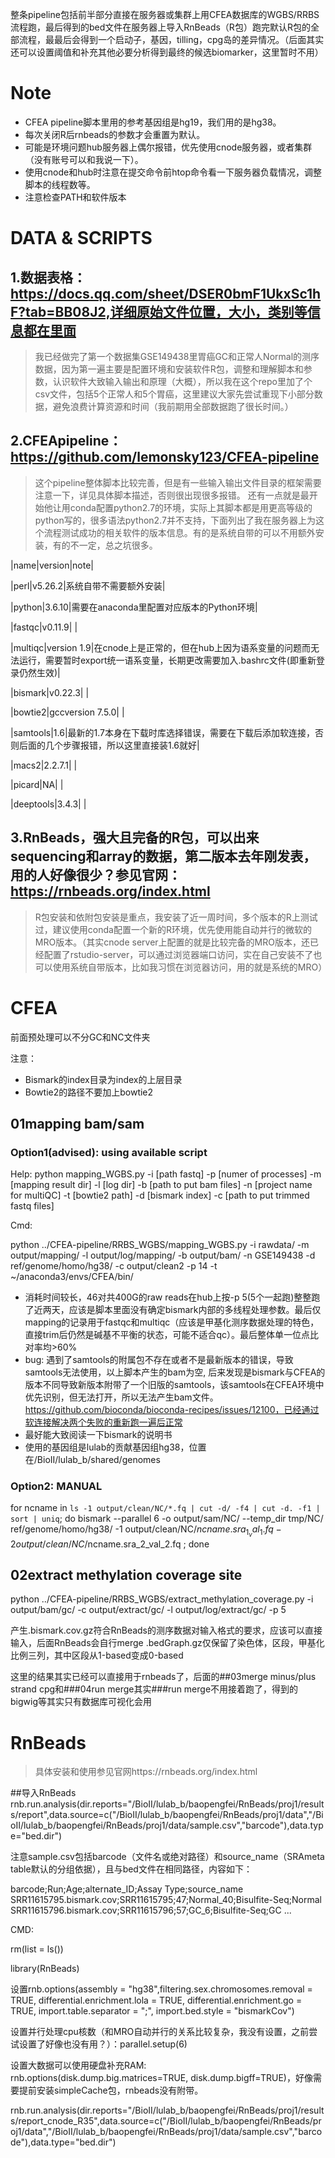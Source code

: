 整条pipeline包括前半部分直接在服务器或集群上用CFEA数据库的WGBS/RRBS流程跑，最后得到的bed文件在服务器上导入RnBeads（R包）跑完默认R包的全部流程，最最后会得到一个启动子，基因，tilling，cpg岛的差异情况。（后面其实还可以设置阈值和补充其他必要分析得到最终的候选biomarker，这里暂时不用）

# Note
* CFEA pipeline脚本里用的参考基因组是hg19，我们用的是hg38。
* 每次关闭R后rnbeads的参数才会重置为默认。
* 可能是环境问题hub服务器上偶尔报错，优先使用cnode服务器，或者集群（没有账号可以和我说一下）。
* 使用cnode和hub时注意在提交命令前htop命令看一下服务器负载情况，调整脚本的线程数等。
* 注意检查PATH和软件版本

# DATA & SCRIPTS
## 1.数据表格：https://docs.qq.com/sheet/DSER0bmF1UkxSc1hF?tab=BB08J2,详细原始文件位置，大小，类别等信息都在里面
> 我已经做完了第一个数据集GSE149438里胃癌GC和正常人Normal的测序数据，因为第一遍主要是配置环境和安装软件R包，调整和理解脚本和参数，认识软件大致输入输出和原理（大概），所以我在这个repo里加了个csv文件，包括5个正常人和5个胃癌，这里建议大家先尝试重现下小部分数据，避免浪费计算资源和时间（我前期用全部数据跑了很长时间。）

## 2.CFEApipeline：https://github.com/lemonsky123/CFEA-pipeline
> 这个pipeline整体脚本比较完善，但是有一些输入输出文件目录的框架需要注意一下，详见具体脚本描述，否则很出现很多报错。
> 还有一点就是最开始他让用conda配置python2.7的环境，实际上其脚本都是用更高等级的python写的，很多语法python2.7并不支持，下面列出了我在服务器上为这个流程测试成功的相关软件的版本信息。有的是系统自带的可以不用额外安装，有的不一定，总之坑很多。

|name|version|note|

|perl|v5.26.2|系统自带不需要额外安装|

|python|3.6.10|需要在anaconda里配置对应版本的Python环境|

|fastqc|v0.11.9| |

|multiqc|version 1.9|在cnode上是正常的，但在hub上因为语系变量的问题而无法运行，需要暂时export统一语系变量，长期更改需要加入.bashrc文件(即重新登录仍然生效)|

|bismark|v0.22.3| |

|bowtie2|gccversion 7.5.0| |

|samtools|1.6|最新的1.7本身在下载时库选择错误，需要在下载后添加软连接，否则后面的几个步骤报错，所以这里直接装1.6就好|

|macs2|2.2.7.1| |	

|picard|NA| |	

|deeptools|3.4.3| |

## 3.RnBeads，强大且完备的R包，可以出来sequencing和array的数据，第二版本去年刚发表，用的人好像很少？参见官网：https://rnbeads.org/index.html
> R包安装和依附包安装是重点，我安装了近一周时间，多个版本的R上测试过，建议使用conda配置一个新的R环境，优先使用能自动并行的微软的MRO版本。（其实cnode server上配置的就是比较完备的MRO版本，还已经配置了rstudio-server，可以通过浏览器端口访问，实在自己安装不了也可以使用系统自带版本，比如我习惯在浏览器访问，用的就是系统的MRO）

# CFEA 
前面预处理可以不分GC和NC文件夹

注意：

* Bismark的index目录为index的上层目录
* Bowtie2的路径不要加上bowtie2

## 01mapping bam/sam
### Option1(advised): using available script
Help:
python mapping_WGBS.py -i [path fastq] -p [numer of processes] -m 
        [mapping result dir] -l [log dir] -b [path to put bam files] 
        -n [project name for multiQC] -t [bowtie2 path] -d [bismark index]
        -c [path to put trimmed fastq files]

Cmd:

python ../CFEA-pipeline/RRBS_WGBS/mapping_WGBS.py -i rawdata/  -m output/mapping/  -l output/log/mapping/ -b output/bam/  -n GSE149438  -d ref/genome/homo/hg38/  -c output/clean2 -p 14 -t ~/anaconda3/envs/CFEA/bin/

* 消耗时间较长，46对共400G的raw reads在hub上按-p 5(5个一起跑)整整跑了近两天，应该是脚本里面没有确定bismark内部的多线程处理参数。最后仅mapping的记录用于fastqc和multiqc（应该是甲基化测序数据处理的特色，直接trim后仍然是碱基不平衡的状态，可能不适合qc）。最后整体单一位点比对率均>60%
* bug: 遇到了samtools的附属包不存在或者不是最新版本的错误，导致samtools无法使用，以上脚本产生的bam为空, 后来发现是bismark与CFEA的版本不同导致新版本附带了一个旧版的samtools，该samtools在CFEA环境中优先识别，但无法打开，所以无法产生bam文件。https://github.com/bioconda/bioconda-recipes/issues/12100，已经通过软连接解决两个失败的重新跑一遍后正常
* 最好能大致阅读一下bismark的说明书
* 使用的基因组是lulab的贡献基因组hg38，位置在/BioII/lulab_b/shared/genomes

### Option2: MANUAL
for ncname in `ls -1 output/clean/NC/*.fq | cut -d/ -f4 | cut -d. -f1 | sort | uniq`; do bismark --parallel 6 -o output/sam/NC/ --temp_dir tmp/NC/   ref/genome/homo/hg38/  -1 output/clean/NC/$ncname.sra_1_val_1.fq -2 output/clean/NC/$ncname.sra_2_val_2.fq ; done

## 02extract methylation coverage site

python ../CFEA-pipeline/RRBS_WGBS/extract_methylation_coverage.py -i output/bam/gc/ -c output/extract/gc/ -l output/log/extract/gc/ -p 5

产生.bismark.cov.gz符合RnBeads的测序数据对输入格式的要求，应该可以直接输入，后面RnBeads会自行merge
.bedGraph.gz仅保留了染色体，区段，甲基化比例三列，其中区段从1-based变成0-based

这里的结果其实已经可以直接用于rnbeads了，后面的##03merge minus/plus strand cpg和###04run merge其实###run merge不用接着跑了，得到的bigwig等其实只有数据库可视化会用

# RnBeads
> 具体安装和使用参见官网https://rnbeads.org/index.html

##导入RnBeads
rnb.run.analysis(dir.reports="/BioII/lulab_b/baopengfei/RnBeads/proj1/results/report",data.source=c("/BioII/lulab_b/baopengfei/RnBeads/proj1/data","/BioII/lulab_b/baopengfei/RnBeads/proj1/data/sample.csv","barcode"),data.type="bed.dir")

注意sample.csv包括barcode（文件名或绝对路径）和source_name（SRAmeta table默认的分组依据），且与bed文件在相同路径，内容如下：

barcode;Run;Age;alternate_ID;Assay Type;source_name
SRR11615795.bismark.cov;SRR11615795;47;Normal_40;Bisulfite-Seq;Normal
SRR11615796.bismark.cov;SRR11615796;57;GC_6;Bisulfite-Seq;GC
...

CMD:

rm(list = ls())

library(RnBeads)

设置rnb.options(assembly = "hg38",filtering.sex.chromosomes.removal = TRUE, differential.enrichment.lola = TRUE, differential.enrichment.go = TRUE, import.table.separator = ";", import.bed.style = "bismarkCov")

设置并行处理cpu核数（和MRO自动并行的关系比较复杂，我没有设置，之前尝试设置了好像也没有用？）：parallel.setup(6)

设置大数据可以使用硬盘补充RAM: rnb.options(disk.dump.big.matrices=TRUE, disk.dump.bigff=TRUE)，好像需要提前安装simpleCache包，rnbeads没有附带。  

rnb.run.analysis(dir.reports="/BioII/lulab_b/baopengfei/RnBeads/proj1/results/report_cnode_R35",data.source=c("/BioII/lulab_b/baopengfei/RnBeads/proj1/data","/BioII/lulab_b/baopengfei/RnBeads/proj1/data/sample.csv","barcode"),data.type="bed.dir")

